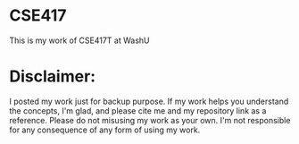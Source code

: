 # CSE417

This is my work of CSE417T at WashU

# Disclaimer:

I posted my work just for backup purpose. If my work helps you understand the concepts, I'm glad, and please cite me and my repository link as a reference. Please do not misusing my work as your own. I'm not responsible for any consequence of any form of using my work.
